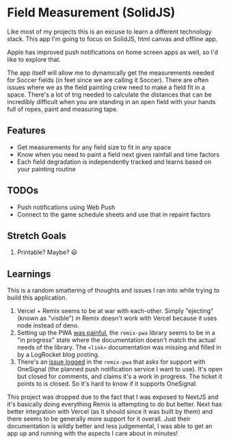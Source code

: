 # Field Measurement (SolidJS)

Like most of my projects this is an excuse to learn a different technology stack. This app I'm going to focus on SolidJS, html canvas and offline app.

Apple has improved push notifications on home screen apps as well, so I'd like to explore that.

The app itself will allow me to dynamically get the measurements needed for Soccer fields (in feet since we are calling it Soccer). There are often issues where we as the field painting crew need to make a field fit in a space. There's a lot of trig needed to calculate the distances that can be incredibly difficult when you are standing in an open field with your hands full of ropes, paint and measuring tape.

## Features

- Get measurements for any field size to fit in any space
- Know when you need to paint a field next given rainfall and time factors
- Each field degradation is independently tracked and learns based on your painting routine

## TODOs

- Push notifications using Web Push
- Connect to the game schedule sheets and use that in repaint factors

## Stretch Goals

1. Printable? Maybe? 😃

## Learnings

This is a random smattering of thoughts and issues I ran into while trying to build this application.

1. Vercel + Remix seems to be at war with each-other. Simply "ejecting" (known as "visible") in Remix doesn't work with Vercel because it uses node instead of deno.
2. Setting up the PWA [was painful](https://github.com/remix-pwa/remix-pwa/issues/129), the `remix-pwa` library seems to be in a "in progress" state where the documentation doesn't match the actual needs of the library.  The `<link>` documentation was missing and filled in by a LogRocket blog posting.
3. There's an [issue logged](https://github.com/remix-pwa/remix-pwa/issues/80) in the `remix-pwa` that asks for support with OneSignal (the planned push notification service I want to use).  It's open but closed for comments, and claims it's a work in progress.  The ticket it points to is closed.  So it's hard to know if it supports OneSignal.

This project was dropped due to the fact that I was exposed to NextJS and it's basically doing everything Remix is attempting to do but better.  Next has better integration with Vercel (as it should since it was built by them) and there seems to be generally more support for it overall.  Just their documentation is wildly better and less judgemental, I was able to get an app up and running with the aspects I care about in minutes!
